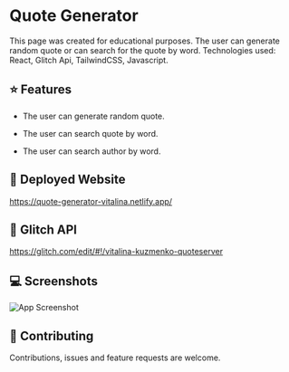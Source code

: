 # Quote Generator

This page was created for educational purposes. The user can generate random quote or can search for the quote by word. Technologies used: React, Glitch Api, TailwindCSS, Javascript.

## ⭐️ Features

- The user can generate random quote.

- The user can search quote by word.

- The user can search author by word.


## 🚀 Deployed Website

https://quote-generator-vitalina.netlify.app/

## 🚀 Glitch API

https://glitch.com/edit/#!/vitalina-kuzmenko-quoteserver

## 💻 Screenshots

![App Screenshot](https://www.dropbox.com/s/crptekiri2fjxqh/quote-generator-screenshot.png?raw=1)

## 🤝 Contributing

Contributions, issues and feature requests are welcome.

